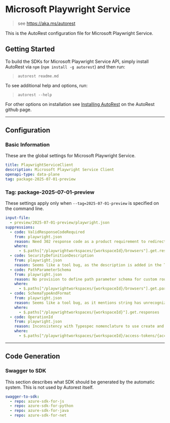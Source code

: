 # Microsoft Playwright Service

> see https://aka.ms/autorest

This is the AutoRest configuration file for Microsoft Playwright Service.

## Getting Started

To build the SDKs for Microsoft Playwright Service API, simply install AutoRest via `npm` (`npm install -g autorest`) and then run:

> `autorest readme.md`

To see additional help and options, run:

> `autorest --help`

For other options on installation see [Installing AutoRest](https://aka.ms/autorest/install) on the AutoRest github page.

---

## Configuration

### Basic Information

These are the global settings for Microsoft Playwright Service.

```yaml
title: PlaywrightServiceClient
description: Microsoft Playwright Service Client
openapi-type: data-plane
tag: package-2025-07-01-preview
```

### Tag: package-2025-07-01-preview
These settings apply only when `--tag=2025-07-01-preview` is specified on the command line.

```yaml $(tag) == 'package-2025-07-01-preview'
input-file:
  - preview/2025-07-01-preview/playwright.json
suppressions:
  - code: ValidResponseCodeRequired
    from: playwright.json
    reason: Need 302 response code as a product requirement to redirect the client for script execution on remote browsers provided by the service.
    where:
      - $.paths["/playwrightworkspaces/{workspaceId}/browsers"].get.responses
  - code: SecurityDefinitionDescription
    from: playwright.json
    reason: Seems like a tool bug, as the description is added in the TypeSpec already.
  - code: PathParameterSchema
    from: playwright.json
    reason: No provision to define path parameter schema for custom routes of rpc operations in Typespec.
    where:
      - $.paths["/playwrightworkspaces/{workspaceId}/browsers"].get.parameters[1]
  - code: SchemaTypeAndFormat
    from: playwright.json
    reason: Seems like a tool bug, as it mentions string has unrecognized format: arm-id generated by TypeSpec.
    where:
      - $.paths["/playwrightworkspaces/{workspaceId}"].get.responses
  - code: OperationId
    from: playwright.json
    reason: Inconsistency with Typespec nomenclature to use create and replace for put while update is used for patch api.
    where:
      - $.paths["/playwrightworkspaces/{workspaceId}/access-tokens/{accessTokenId}"].put.operationId
```
---

## Code Generation

### Swagger to SDK

This section describes what SDK should be generated by the automatic system.
This is not used by Autorest itself.

```yaml $(swagger-to-sdk)
swagger-to-sdk:
  - repo: azure-sdk-for-js
  - repo: azure-sdk-for-python
  - repo: azure-sdk-for-java
  - repo: azure-sdk-for-net
```